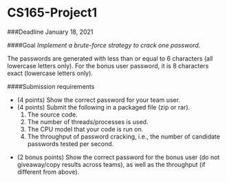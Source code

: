 # CS165-Project1

###Deadline
January 18, 2021

####Goal
*Implement a brute-force strategy to crack one password.*

The passwords are generated with less than or equal to 6 characters (all
lowercase letters only). For the bonus user password, it is 8 characters
exact (lowercase letters only).

####Submission requirements
* (4 points) Show the correct password for your team user.
* (4 points) Submit the following in a packaged file (zip or rar).
    1) The source code.
    2) The number of threads/processes is used.
    3) The CPU model that your code is run on.
    4) The throughput of password cracking, i.e., the number of candidate
passwords tested per second.
- (2 bonus points) Show the correct password for the bonus user (do not
giveaway/copy results across teams), as well as the throughput (if different from
above).
